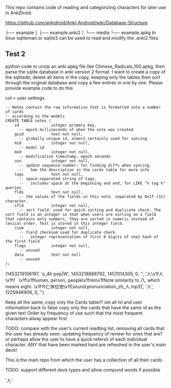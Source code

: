 This repo contains code of reading and categorizing characters for later use in AnkiDroid.


https://github.com/ankidroid/Anki-Android/wiki/Database-Structure

├── example
│   ├── example.anki2
│   └── media
└── example.apkg
In linux sqliteman or sqlite3 can be used to read and modify the .anki2 files.


## Test 2
python code to unzip an anki apkg file like Chinese_Radicals_100.apkg, then parse the sqlite database in anki version 2 format. I want to create a copy of the sqlitedb, delete all items in the copy, keeping only the tables then sort through the original database and copy a few entires in one by one. Please provide example code to do this


col = user settings

```
-- Notes contain the raw information that is formatted into a number of cards
-- according to the models
CREATE TABLE notes (
    id              integer primary key,
      -- epoch milliseconds of when the note was created
    guid            text not null,
      -- globally unique id, almost certainly used for syncing
    mid             integer not null,
      -- model id
    mod             integer not null,
      -- modification timestamp, epoch seconds
    usn             integer not null,
      -- update sequence number: for finding diffs when syncing.
      --   See the description in the cards table for more info
    tags            text not null,
      -- space-separated string of tags. 
      --   includes space at the beginning and end, for LIKE "% tag %" queries
    flds            text not null,
      -- the values of the fields in this note. separated by 0x1f (31) character.
    sfld            integer not null,
      -- sort field: used for quick sorting and duplicate check. The sort field is an integer so that when users are sorting on a field that contains only numbers, they are sorted in numeric instead of lexical order. Text is stored in this integer field.
    csum            integer not null,
      -- field checksum used for duplicate check.
      --   integer representation of first 8 digits of sha1 hash of the first field
    flags           integer not null,
      -- unused
    data            text not null
      -- unused
);
```

(1453219106197, 'o_4h`pop|W', 1453218888792, 1457014305, 0, '', '人\x1f人\x1f亻&nbsp;\x1f\x1fhuman, person, people\x1frén\x1fNote similarity to 八, which means eight.&nbsp;\x1f今仁休位他\x1f[sound:pronunciation_zh_人.mp3]', '人', 1225946906, 0, '')

Keep all the same, copy only the Cards table!!!
set all lvl and user information back to false 
copy only the cards that have the same id as the given text 
Order by frequency of use such that the most frequent characters alway appear first

TODO:
compare with the user's current readling list, removing all cards that the user has already seen. 
    updating frequency of review for ones that are?
    or perhaps allow the user to have a quick refersh of each individual character. ANY that have been marked hard are refreshed in the user's main deck!

This is the main repo from which the user has a collection of all their cards

TODO:
support different deck types and allow compund words if possible


'人'